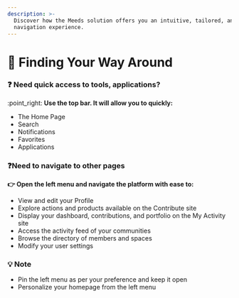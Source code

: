 ```yaml
---
description: >-
  Discover how the Meeds solution offers you an intuitive, tailored, and modern
  navigation experience.
---
```


# 🧐 Finding Your Way Around

### :question: Need quick access to tools, applications?

:point\_right: **Use the top bar. It will allow you to quickly:**

* The Home Page
* Search
* Notifications
* Favorites
* Applications

### :question:Need to navigate to other pages

**👉 Open the left menu and navigate the platform with ease to:**

* View and edit your Profile
* Explore actions and products available on the Contribute site
* Display your dashboard, contributions, and portfolio on the My Activity site
* Access the activity feed of your communities
* Browse the directory of members and spaces
* Modify your user settings

### 💡 Note

* Pin the left menu as per your preference and keep it open
* Personalize your homepage from the left menu
